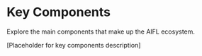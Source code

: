 # Key Components

Explore the main components that make up the AIFL ecosystem.

[Placeholder for key components description]
